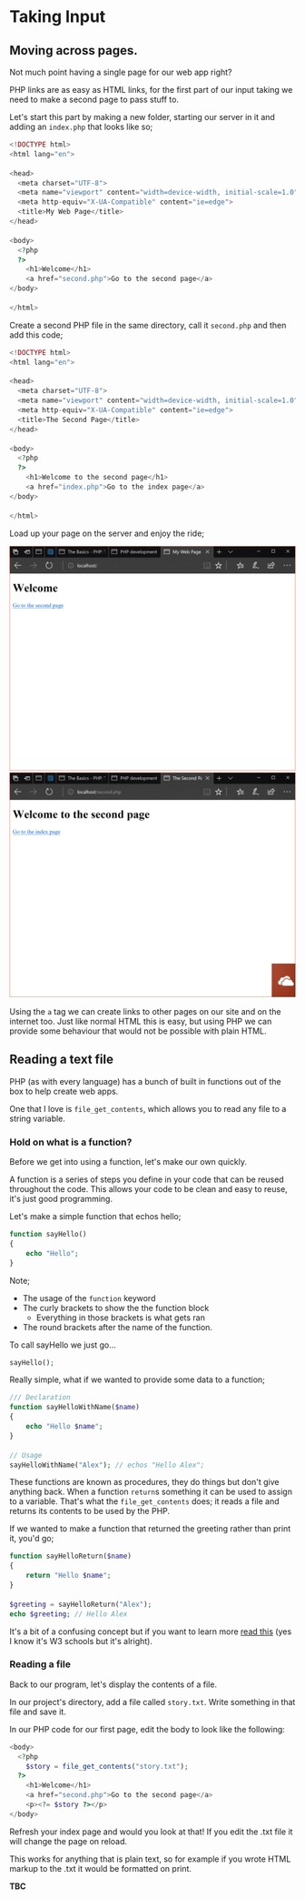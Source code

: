 # Taking Input

## Moving across pages.

Not much point having a single page for our web app right?

PHP links are as easy as HTML links, for the first part of our input
taking we need to make a second page to pass stuff to. 

Let's start this part by making a new folder, starting our server in
it and adding an `index.php` that looks like so;

```php
<!DOCTYPE html>
<html lang="en">

<head>
  <meta charset="UTF-8">
  <meta name="viewport" content="width=device-width, initial-scale=1.0">
  <meta http-equiv="X-UA-Compatible" content="ie=edge">
  <title>My Web Page</title>
</head>

<body>
  <?php
  ?>
    <h1>Welcome</h1>
    <a href="second.php">Go to the second page</a>
</body>

</html>
```

Create a second PHP file in the same directory, call it `second.php` and then add
this code;

```php
<!DOCTYPE html>
<html lang="en">

<head>
  <meta charset="UTF-8">
  <meta name="viewport" content="width=device-width, initial-scale=1.0">
  <meta http-equiv="X-UA-Compatible" content="ie=edge">
  <title>The Second Page</title>
</head>

<body>
  <?php
  ?>
    <h1>Welcome to the second page</h1>
    <a href="index.php">Go to the index page</a>
</body>

</html>
```

Load up your page on the server and enjoy the ride;

![first](img-first.png)
![second](img-second.png)

Using the `a` tag we can create links to other pages on our site and on the internet too. Just like normal HTML this is easy, but using PHP we can provide some behaviour that would not be possible with plain HTML.

## Reading a text file

PHP (as with every language) has a bunch of built in 
functions out of the box to help create web apps.

One that I love is `file_get_contents`, which allows
you to read any file to a string variable.

### Hold on what is a function?

Before we get into using a function, let's make our own
quickly.

A function is a series of steps you define in your code 
that can be reused throughout the code. This allows
your code to be clean and easy to reuse, it's just
good programming.

Let's make a simple function that echos hello;

```php
function sayHello()
{
    echo "Hello";
}
```

Note;

- The usage of the `function` keyword
- The curly brackets to show the the function block
    - Everything in those brackets is what gets ran
- The round brackets after the name of the function.

To call sayHello we just go...

```php
sayHello();
```

Really simple, what if we wanted to provide some data to
a function;

```php
/// Declaration
function sayHelloWithName($name)
{
    echo "Hello $name";
}

// Usage
sayHelloWithName("Alex"); // echos "Hello Alex";
```

These functions are known as procedures, they do things but don't give anything back. 
When a function `return`s something it can be used to 
assign to a variable. That's what the `file_get_contents`
does; it reads a file and returns its contents to be used by the PHP.

If we wanted to make a function that returned the greeting
rather than print it, you'd go;

```php
function sayHelloReturn($name)
{
    return "Hello $name";
}

$greeting = sayHelloReturn("Alex");
echo $greeting; // Hello Alex
```

It's a bit of a confusing concept but if you want to 
learn more [read this](https://www.w3schools.com/php/php_functions.asp) (yes I know it's W3 schools but it's alright).

### Reading a file

Back to our program, let's display the contents of a file.

In our project's directory, add a file called `story.txt`.
Write something in that file and save it.

In our PHP code for our first page,
edit the body to look like the following:

```php
<body>
  <?php
    $story = file_get_contents("story.txt");
  ?>
    <h1>Welcome</h1>
    <a href="second.php">Go to the second page</a>
    <p><?= $story ?></p>
</body>
```
Refresh your index page and would you look at that! If you
edit the .txt file it will change the page on reload.

This works for anything that is plain text, so for example
if you wrote HTML markup to the .txt it would be formatted
on print.

**TBC**